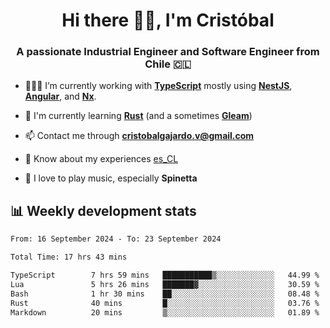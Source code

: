 <h1 align="center">Hi there ✌🏻, I'm Cristóbal</h1>
<h3 align="center">A passionate Industrial Engineer and Software Engineer from Chile 🇨🇱</h3>

- 🧑🏻‍💻 I’m currently working with **[TypeScript](https://www.typescriptlang.org)** mostly using **[NestJS](https://nestjs.com)**, **[Angular](https://angular.io)**, and **[Nx](https://nx.dev)**.

- 🌱 I'm currently learning **[Rust](https://www.rust-lang.org)** (and a sometimes **[Gleam](https://gleam.run/)**)

- 📫 Contact me through **cristobalgajardo.v@gmail.com**

- 📄 Know about my experiences [es_CL](https://bit.ly/cv-cristobal-gajardo)

- 🎸 I love to play music, especially **Spinetta**

## 📊 Weekly development stats

<!--START_SECTION:waka-->

```txt
From: 16 September 2024 - To: 23 September 2024

Total Time: 17 hrs 43 mins

TypeScript        7 hrs 59 mins   ███████████▒░░░░░░░░░░░░░   44.99 %
Lua               5 hrs 26 mins   ███████▓░░░░░░░░░░░░░░░░░   30.59 %
Bash              1 hr 30 mins    ██░░░░░░░░░░░░░░░░░░░░░░░   08.48 %
Rust              40 mins         █░░░░░░░░░░░░░░░░░░░░░░░░   03.76 %
Markdown          20 mins         ▒░░░░░░░░░░░░░░░░░░░░░░░░   01.89 %
```

<!--END_SECTION:waka-->
